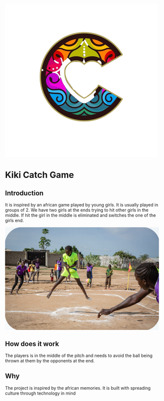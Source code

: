 ![Kiki_Catch_logo](https://github.com/cra123/kiki-game/blob/main/images/logo.png)

# Kiki Catch Game

## Introduction

It is inspired by an african game played by young girls. It is usually played in groups of 2. 
We have two girls at the ends trying to hit other girls in the middle. If hit the girl in the middle is eliminated and switches the one of the girls end. 

![African_girls-playing](https://github.com/cra123/kiki-game/blob/main/images/african-children-playing-kati.PNG)

## How does it work

The players is in the middle of the pitch and needs to avoid the ball being thrown at them by the opponents at the end.

## Why 

The project is inspired by the african memories. It is built with spreading culture through technology in mind












